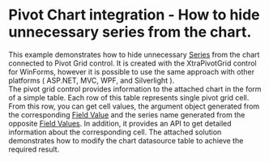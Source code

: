 # Pivot Chart integration - How to hide unnecessary series from the chart.


<p>This example demonstrates how to hide unnecessary <a href="http://documentation.devexpress.com/#XtraCharts/CustomDocument6167"><u>Series</u></a> from the chart connected  to Pivot Grid control.   It is created with the XtraPivotGrid control for WinForms, however it is possible to use the same approach with other platforms ( ASP.NET, MVC, WPF, and Silverlight ).<br />
The pivot grid control provides information to the attached chart in the form of a simple table. Each row of this table represents single pivot grid cell. From this row, you can get cell values, the argument object generated from the corresponding <a href="http://documentation.devexpress.com/#WindowsForms/CustomDocument1694"><u>Field Value</u></a> and the series name generated from the opposite <a href="http://documentation.devexpress.com/#WindowsForms/CustomDocument1694"><u>Field Values</u></a>. In addition, it provides an API to get detailed information about the corresponding cell. The attached solution demonstrates how to modify the chart datasource table to achieve the required result.</p>

<br/>


